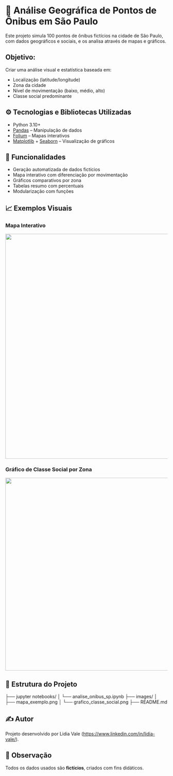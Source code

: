 # 🚌 Análise Geográfica de Pontos de Ônibus em São Paulo

Este projeto simula 100 pontos de ônibus fictícios na cidade de São Paulo, com dados geográficos e sociais, e os analisa através de mapas e gráficos.

## Objetivo: 

Criar uma análise visual e estatística baseada em:
- Localização (latitude/longitude)
- Zona da cidade
- Nível de movimentação (baixo, médio, alto)
- Classe social predominante

## ⚙️ Tecnologias e Bibliotecas Utilizadas

- Python 3.10+
- [Pandas](https://pandas.pydata.org/) – Manipulação de dados
- [Folium](https://python-visualization.github.io/folium/) – Mapas interativos
- [Matplotlib](https://matplotlib.org/) + [Seaborn](https://seaborn.pydata.org/) – Visualização de gráficos

## 🧪 Funcionalidades

- Geração automatizada de dados fictícios
- Mapa interativo com diferenciação por movimentação
- Gráficos comparativos por zona
- Tabelas resumo com percentuais
- Modularização com funções

## 📈 Exemplos Visuais

### Mapa Interativo
<img src="images/mapa_exemplo.png" width="700">

### Gráfico de Classe Social por Zona
<img src="images/grafico_classe_social.png" width="600">

## 📁 Estrutura do Projeto
├── jupyter notebooks/
│ └── analise_onibus_sp.ipynb
├── images/
│ ├── mapa_exemplo.png
│ └── grafico_classe_social.png
├── README.md

## ✍️ Autor

Projeto desenvolvido por Lidia Vale (https://www.linkedin.com/in/lidia-vale/).

## 📌 Observação

Todos os dados usados são **fictícios**, criados com fins didáticos.


